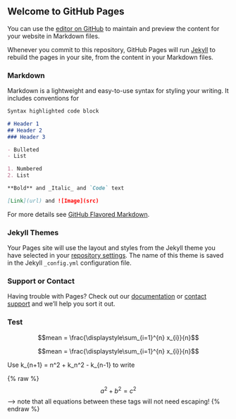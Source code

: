 ## Welcome to GitHub Pages

You can use the [editor on GitHub](https://github.com/rangsaritv/rangsaritv.github.io/edit/master/README.md) to maintain and preview the content for your website in Markdown files.

Whenever you commit to this repository, GitHub Pages will run [Jekyll](https://jekyllrb.com/) to rebuild the pages in your site, from the content in your Markdown files.

### Markdown

Markdown is a lightweight and easy-to-use syntax for styling your writing. It includes conventions for

```markdown
Syntax highlighted code block

# Header 1
## Header 2
### Header 3

- Bulleted
- List

1. Numbered
2. List

**Bold** and _Italic_ and `Code` text

[Link](url) and ![Image](src)
```

For more details see [GitHub Flavored Markdown](https://guides.github.com/features/mastering-markdown/).

### Jekyll Themes

Your Pages site will use the layout and styles from the Jekyll theme you have selected in your [repository settings](https://github.com/rangsaritv/rangsaritv.github.io/settings). The name of this theme is saved in the Jekyll `_config.yml` configuration file.

### Support or Contact

Having trouble with Pages? Check out our [documentation](https://help.github.com/categories/github-pages-basics/) or [contact support](https://github.com/contact) and we’ll help you sort it out.


### Test

$$mean = \frac{\displaystyle\sum_{i=1}^{n} x_{i}}{n}$$

$$mean = \frac{\displaystyle\sum_{i=1}^{n} x_{i}}{n}$$

Use k_{n+1} = n^2 + k_n^2 - k_{n-1} to write


{% raw %}
  $$a^2 + b^2 = c^2$$ --> note that all equations between these tags will not need escaping! 
 {% endraw %}
